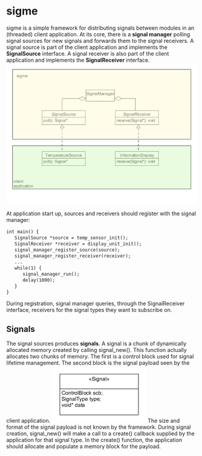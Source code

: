 # sigme
sigme is a simple framework for distributing signals between modules in an (threaded) client application. At its core, there is a **signal manager** polling signal sources for new signals and forwards them to the signal receivers. A signal source is part of the client application and implements the **SignalSource** interface. A signal receiver is also part of the client application and implements the **SignalReceiver** interface. 
![overview](/doc/overview.png)

At application start up, sources and receivers should register with the signal manager:
```
int main() {
   SignalSource *source = temp_sensor_init();
   SignalReceiver *receiver = display_unit_init();
   signal_manager_register_source(source);
   signal_manager_register_receiver(receiver);
   ...
   while(1) {
      signal_manager_run();
      delay(1000);
   }
}
```
During registration, signal manager queries, through the SignalReceiver interface, receivers for the signal types they want to subscribe on.
## Signals
The signal sources produces **signals**. A signal is a chunk of dynamically allocated memory created by calling signal_new(). This function actually allocates two chunks of memory. The first is a control block used for signal lifetime management. The second block is the signal payload seen by the client application. 
![signal](/doc/signal.png)
The size and format of the signal payload is not known by the framework. During signal creation, signal_new() will make a call to a create() callback supplied by the application for that signal type. In the create() function, the application should allocate and populate a memory block for the payload.
